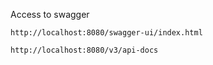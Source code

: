 Access to swagger

    http://localhost:8080/swagger-ui/index.html

    http://localhost:8080/v3/api-docs

